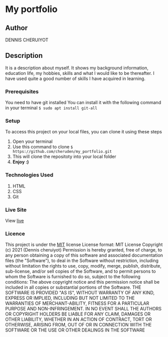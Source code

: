 # My portfolio
## Author
DENNIS CHERUIYOT
## Description
It is a description about myself. It shows my background information, education life, my hobbies, skills and what I would like to be thereafter. I have used quite a good number of skills I have acquired in learning.
### Prerequisites
You need to have git installed
You can install it with the following command in your terminal
`$ sudo apt install git-all`
### Setup
To access this project on your local files, you can clone it using these steps
1. Open your terminal
2. Use this command to clone
`$ https://github.com/cheruden/my_portfolio.git`
1. This will clone the repositoty into your local folder
1. __Enjoy :)__
### Technologies Used
1. HTML
2. CSS
3. Git
### Live Site
View [live]( https://cheruden.github.io/my_portfolio/)
### Licence
This project is under the [MIT](LICENSE) license
License format:
MIT License
Copyright (c) 2021 (Dennis cheruiyot)
Permission is hereby granted, free of charge, to any person obtaining a copy
of this software and associated documentation files (the "Software"), to deal
in the Software without restriction, including without limitation the rights
to use, copy, modify, merge, publish, distribute, sub-license, and/or sell
copies of the Software, and to permit persons to whom the Software is
furnished to do so, subject to the following conditions:
The above copyright notice and this permission notice shall be included in all
copies or substantial portions of the Software.
THE SOFTWARE IS PROVIDED "AS IS", WITHOUT WARRANTY OF ANY KIND, EXPRESS OR
IMPLIED, INCLUDING BUT NOT LIMITED TO THE WARRANTIES OF MERCHANT-ABILITY,
FITNESS FOR A PARTICULAR PURPOSE AND NON-INFRINGEMENT. IN NO EVENT SHALL THE
AUTHORS OR COPYRIGHT HOLDERS BE LIABLE FOR ANY CLAIM, DAMAGES OR OTHER
LIABILITY, WHETHER IN AN ACTION OF CONTRACT, TORT OR OTHERWISE, ARISING FROM,
OUT OF OR IN CONNECTION WITH THE SOFTWARE OR THE USE OR OTHER DEALINGS IN THE SOFTWARE
